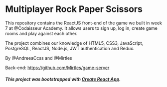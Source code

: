 # Multiplayer Rock Paper Scissors
This repository contains the ReactJS front-end of the game we built in week 7 at @Codaisseur Academy. It allows users to sign up, log in, create game rooms and play against each other.

The project combines our knowledge of HTML5, CSS3, JavaScript, PostgreSQL, ReactJS, Node.js, JWT authentication and Redux.

By @AndreeaCcss and @Mirtles

Back-end: https://github.com/Mirtles/game-server

##### This project was bootstrapped with [Create React App](https://github.com/facebook/create-react-app).

